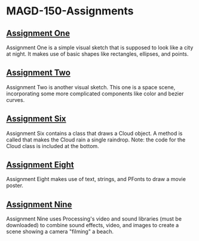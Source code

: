 # MAGD-150-Assignments
## [Assignment One](https://github.com/morkrig/MAGD-150-Assignments/blob/gh-pages/AssignmentOne.pde)
Assignment One is a simple visual sketch that is supposed to look like a city at night. It makes use of basic shapes like rectangles, ellipses, and points.
## [Assignment Two](https://github.com/morkrig/MAGD-150-Assignments/blob/gh-pages/AssignmentTwo.pde)
Assignment Two is another visual sketch. This one is a space scene, incorporating some more complicated components like color and bezier curves.
## [Assignment Six](https://github.com/morkrig/MAGD-150-Assignments/blob/gh-pages/AssignmentSix.pde)
Assignment Six contains a class that draws a Cloud object. A method is called that makes the Cloud rain a single raindrop.
Note: the code for the Cloud class is included at the bottom.
## [Assignment Eight](https://github.com/morkrig/MAGD-150-Assignments/blob/gh-pages/AssignmentEight.pde)
Assignment Eight makes use of text, strings, and PFonts to draw a movie poster. 
## [Assignment Nine](https://github.com/morkrig/MAGD-150-Assignments/blob/gh-pages/AssignmentNine.pde)
Assignment Nine uses Processing's video and sound libraries (must be downloaded) to combine sound effects, video, and images to create a scene showing a camera "filming" a beach.
